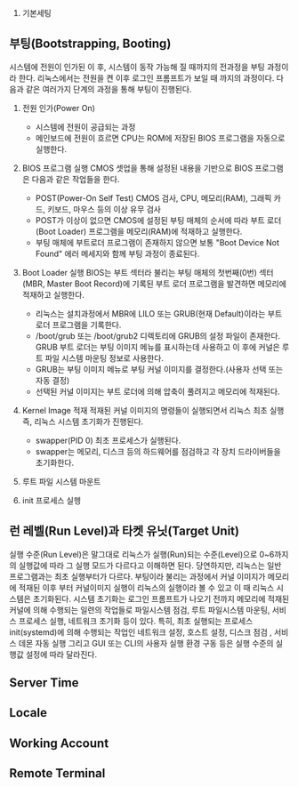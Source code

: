 01. 기본세팅

## 부팅(Bootstrapping, Booting)
 시스템에 전원이 인가된 이 후, 시스템이 동작 가능해 질 때까지의 전과정을 부팅 과정이라 한다. 리눅스에서는 전원을 켠 이후 로그인 프롬프트가 보일 때 까지의 과정이다. 다음과 같은 여러가지 단계의 과정을 통해 부팅이 진행된다.

1. 전원 인가(Power On)
   - 시스템에 전원이 공급되는 과정
   - 메인보드에 전원이 흐르면 CPU는 ROM에 저장된 BIOS 프로그램을 자동으로 실행한다.

2. BIOS 프로그램 실행
   CMOS 셋업을 통해 설정된 내용을 기반으로 BIOS 프로그램은 다음과 같은 작업들을 한다.
   - POST(Power-On Self Test)
     CMOS 검사, CPU, 메모리(RAM), 그래픽 카드, 키보드, 마우스 등의 이상 유무 검사
   - POST가 이상이 없으면 CMOS에 설정된 부팅 매체의 순서에 따라 부트 로더(Boot Loader) 프로그램을 메모리(RAM)에 적재하고 실행한다.
   - 부팅 매체에 부트로더 프로그램이 존재하지 않으면 보통 "Boot Device Not Found" 에러 메세지와 함께 부팅 과정이 종료된다. 

3. Boot Loader 실행
   BIOS는 부트 섹터라 불리는 부팅 매체의 첫번째(0번) 섹터(MBR, Master Boot Record)에 기록된 부트 로더 프로그램을 발견하면 메모리에 적재하고 실행한다.
   - 리눅스는 설치과정에서 MBR에 LILO 또는 GRUB(현재  Default)이라는 부트 로더 프로그램을 기록한다.
   - /boot/grub 또는 /boot/grub2 디렉토리에 GRUB의 설정 파일이 존재한다. GRUB 부트 로더는 부팅 이미지 메뉴를 표시하는데 사용하고  이 후에 커널은 루트 파일 시스템 마운팅 정보로 사용한다. 
   - GRUB는 부팅 이미지 메뉴로 부팅 커널 이미지를 결정한다.(사용자 선택 또는 자동 결정)
   - 선택된 커널 이미지는 부트 로더에 의해 압축이 풀려지고 메모리에 적재된다.   

4. Kernel Image 적재
   적재된 커널 이미지의 명령들이 실행되면서 리눅스 최초 실행 즉, 리눅스 시스템 초기화가 진행된다.
   - swapper(PID 0) 최초 프로세스가 실행된다.
   - swapper는 메모리, 디스크 등의 하드웨어를 점검하고 각 장치 드라이버들을 초기화한다.

5. 루트 파일 시스템 마운트
   

6. init 프로세스 실헹


## 런 레벨(Run Level)과 타켓 유닛(Target Unit)
 실행 수준(Run Level)은 말그대로 리눅스가 실행(Run)되는 수준(Level)으로 0~6까지의 실행값에 따라 그 실행 모드가 다르다고 이해하면 된다. 당연하지만, 리눅스는 일반 프로그램과는 최초 실행부터가 다르다. 부팅이라 불리는 과정에서 커널 이미지가 메모리에 적재된 이후 부터 커널이미지 실행이 리눅스의 실행이라 볼 수 있고 이 때 리눅스 시스템은 초기화된다. 시스템 초기화는 로그인 프롬프트가 나오기 전까지 메모리에 적재된 커널에 의해 수행되는 일련의 작업들로 파일시스템 점검, 루트 파일시스템 마운팅, 서비스 프로세스 실행, 네트워크 초기화 등이 있다. 특히, 최초 실행되는 프로세스 init(systemd)에 의해 수행되는 작업인 네트워크 설정, 호스트 설정, 디스크 점검 , 서비스 데몬 자동 실행 그리고 GUI 또는 CLI의 사용자 실행 환경 구동 등은 실행 수준의 실행값 설정에 따라 달라진다.     


## Server Time
## Locale
## Working Account
## Remote Terminal